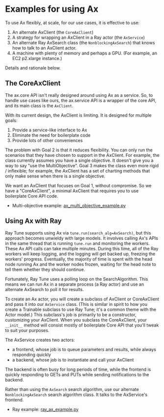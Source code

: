 # Examples for using Ax

To use Ax flexibly, at scale, for our use cases, it is effective to use:

1. An alternate AxClient (the `CoreAxClient`)
2. A strategy for wrapping an AxClient in a Ray actor (the `AxService`)
3. An alternate Ray AxSearch class (the `NonblockingAxSearch`) that knows how to talk to an AxClient actor.
4. A machine with plenty of memory and perhaps a GPU. (For example, an EC2 p2.xlarge instance.)

Details and rationale below.

## The CoreAxClient

The ax.core API isn't really designed around using Ax as a service. So, to handle use cases like ours, the ax.service API is a wrapper of the core API, and its main class is the `AxClient`.

With its current design, the AxClient is limiting. It is designed for multiple goals:

1. Provide a service-like interface to Ax
2. Eliminate the need for boilerplate code
3. Provide lots of other conveniences

The problem with Goal 2 is that it reduces flexibility. You can only run the scenarios that they have chosen to support in the AxClient. For example, the class currently assumes you have a single objective. It doesn't give you a way to say "use the MultiObjective". Goal 3 makes the class even more rigid / inflexible; for example, the AxClient has a set of charting methods that only make sense when there is a single objective.

We want an AxClient that focuses on Goal 1, without compromise. So we have a "CoreAxClient", a minimal AxClient that requires you to use boilerplate Core API code.

- Multi-objective example: [ax_multi_objective_example.py](ax_multi_objective_example.py)


## Using Ax with Ray

Ray Tune supports using Ax via `tune.run(search_alg=AxSearch)`, but this approach becomes unwieldy with large models. It involves calling Ax's APIs in the same thread that is running `tune.run` and monitoring the workers. These Ax API calls can take multiple minutes. During this time, all of the Ray workers will keep logging, and the logging will get backed up, freezing the workers' progress. Eventually, the majority of time is spent with the head node running Ax and the worker nodes frozen, waiting for the head note to tell them whether they should continue.

Fortunately, Ray Tune uses a polling loop on the SearchAlgorithm. This means we can run Ax in a separate process (a Ray actor) and use an alternate AxSearch to poll it for results.

To create an Ax actor, you will create a subclass of AxClient or CoreAxClient and pass it into our `AxService` class. (This is similar in spirit to how you create a Trainable subclass to use Ray Tune; it's a common theme with the Actor model.) This subclass's job is primarily to be a constructor, customizing your AxClient. When you subclass the CoreAxClient, your `__init__` method will consist mostly of boilerplate Core API that you'll tweak to suit your purposes.

The AxService creates two actors:

- a frontend, whose job is to queue parameters and results, while always responding quickly
- a backend, whose job is to instantiate and call your AxClient

The backend is often busy for long periods of time, while the frontend is quickly responding to GETs and PUTs while sending notifications to the backend.

Rather than using the `AxSearch` search algorithm, use our alternate `NonblockingAxSearch` search algorithm class. It talks to the AxService's frontend.

- Ray example: [ray_ax_example.py](ray_ax_example.py)
